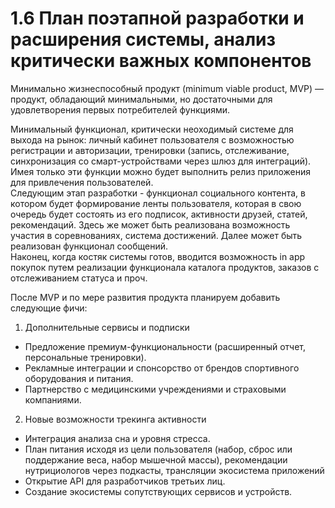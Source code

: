 # 1.6 План поэтапной разработки и расширения системы, анализ критически важных компонентов

Минимально жизнеспособный продукт (minimum viable product, MVP) — продукт, обладающий минимальными, но достаточными для удовлетворения первых потребителей функциями.

Минимальный функционал, критически неоходимый системе для выхода на рынок: личный кабинет пользователя с возможностью регистрации и авторизации, тренировки (запись, отслеживание, синхронизация со смарт-устройствами через шлюз для интеграций). Имея только эти функции можно будет выполнить релиз приложения для привлечения пользователей.  
Cледующим этап разработки - функционал социального контента, в котором будет формирование ленты пользователя, которая в свою очередь будет состоять из его подписок, активности друзей, статей, рекомендаций. Здесь же может быть реализована возможность участия в соревнованиях, система достижений. Далее может быть реализован функционал сообщений.    
Наконец, когда костяк системы готов, вводится возможность in app покупок путем реализации функционала каталога продуктов, заказов с отслеживанием статуса и проч.  

После MVP и по мере развития продукта планируем добавить следующие фичи:
1. Дополнительные сервисы и подписки
 - Предложение премиум-функциональности (расширенный отчет, персональные тренировки).
 - Рекламные интеграции и спонсорство от брендов спортивного оборудования и питания.
 - Партнерство с медицинскими учреждениями и страховыми компаниями.

2. Новые возможности трекинга активности
 - Интеграция анализа сна и уровня стресса.
 - План питания исходя из цели пользователя (набор, сброс или поддержание веса, набор мышечной массы), рекомендации нутрициологов через подкасты, трансляции
экосистема приложений
 - Открытие API для разработчиков третьих лиц.
 - Создание экосистемы сопутствующих сервисов и устройств.

